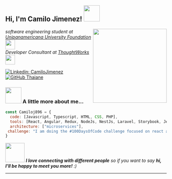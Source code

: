 <h2> Hi, I'm Camilo Jimenez! <img src="https://media.giphy.com/media/mGcNjsfWAjY5AEZNw6/giphy.gif" width="50"></h2>
<img align='right' src="https://media.giphy.com/media/xUA7bdpLxQhsSQdyog/giphy.gif" width="230">
<p><em>software engineering student at <a href="https://unipanamericana.edu.co/">Unipanamericana University Foundation</a><img src="https://media.giphy.com/media/fYSnHlufseco8Fh93Z/giphy.gif" width="30"></br>Developer Consultant at <a href="https://www.thoughtworks.com">ThoughtWorks</a><img src="https://media.giphy.com/media/WUlplcMpOCEmTGBtBW/giphy.gif" width="30"> 
</em></p>

[![Linkedin: CamiloJimenez](https://img.shields.io/badge/-thaianebraga-blue?style=flat-square&logo=Linkedin&logoColor=white&link=https://www.linkedin.com/in/johan-camilo-jimenez-boyaca-b349b9115/)](https://www.linkedin.com/in/johan-camilo-jimenez-boyaca-b349b9115/)
[![GitHub Thaiane](https://img.shields.io/github/followers/camiloj896?label=follow&style=social)](https://github.com/Camiloj896)


### <img src="https://media.giphy.com/media/VgCDAzcKvsR6OM0uWg/giphy.gif" width="50"> A little more about me...  

```javascript
const Camiloj896 = {
  code: [Javascript, Typescript, HTML, CSS, PHP],
  tools: [React, Angular, Redux, NodeJs, NestJs, Laravel, Storybook, Jest, Docker],
  architecture: ["microservices"],
 challenge: "I am doing the #100DaysOfCode challenge focused on react and typescript"
}
```

<img src="https://media.giphy.com/media/LnQjpWaON8nhr21vNW/giphy.gif" width="60"> <em><b>I love connecting with different people</b> so if you want to say <b>hi, I'll be happy to meet you more!</b> :)</em>

---

